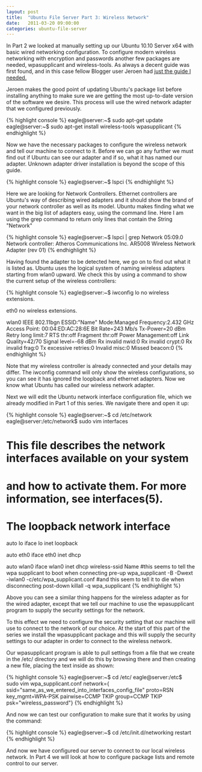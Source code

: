 ```yaml
---
layout: post
title:  "Ubuntu File Server Part 3: Wireless Network"
date:   2011-03-20 09:00:00
categories: ubuntu-file-server
---
```


In Part 2 we looked at manually setting up our Ubuntu 10.10 Server x64 with basic wired networking configuration. To configure modern wireless networking with encryption and passwords another few packages are needed, wpasupplicant and wireless-tools. As always a decent guide was first found, and in this case fellow Blogger user Jeroen had [just the guide I needed.](http://bendingmcp.blogspot.com/2011/02/ubuntu-1010-ralink-rt2561rt61-pci-wifi.html)

Jeroen makes the good point of updating Ubuntu's package list before installing anything to make sure we are getting the most up-to-date version of the software we desire. This process will use the wired network adapter that we configured previously.

{% highlight console %}
eagle@server:~$ sudo apt-get update
eagle@server:~$ sudo apt-get install wireless-tools wpasupplicant
{% endhighlight %}

Now we have the necessary packages to configure the wireless network and tell our machine to connect to it.  Before we can go any further we must find out if Ubuntu can see our adapter and if so, what it has named our adapter. Unknown adapter driver installation is beyond the scope of this guide.

{% highlight console %}
eagle@server:~$ lspci
{% endhighlight %}

Here we are looking for Network Controllers. Ethernet controllers are Ubuntu's way of describing wired adapters and it should show the brand of your network controller as well as its model. Ubuntu makes finding what we want in the big list of adapters easy, using the command line. Here I am using the grep command to return only lines that contain the String "Network"

{% highlight console %}
eagle@server:~$ lspci | grep Network
05:09.0 Network controller: Atheros Communications Inc. AR5008 Wireless Network Adapter (rev 01)
{% endhighlight %}

Having found the adapter to be detected here, we go on to find out what it is listed as. Ubuntu uses the logical system of naming wireless adapters starting from wlan0 upward. We check this by using a command to show the current setup of the wireless controllers:

{% highlight console %}
eagle@server:~$ iwconfig
lo no wireless extensions.

eth0 no wireless extensions.

wlan0 IEEE 802.11bgn ESSID:"Name"
          Mode:Managed Frequency:2.432 GHz Access Point: 00:04:ED:AC:28:6E
          Bit Rate=243 Mb/s Tx-Power=20 dBm
          Retry long limit:7 RTS thr:off Fragment thr:off
          Power Management:off
          Link Quality=42/70 Signal level=-68 dBm
          Rx invalid nwid:0 Rx invalid crypt:0 Rx invalid frag:0
          Tx excessive retries:0 Invalid misc:0 Missed beacon:0
{% endhighlight %}

Note that my wireless controller is already connected and your details may differ. The iwconfig command will only show the wireless configurations, so you can see it has ignored the loopback and ethernet adapters. Now we know what Ubuntu has called our wireless network adapter.

Next we will edit the Ubuntu network interface configuration file, which we already modified in Part 1 of this series. We navigate there and open it up:

{% highlight console %}
eagle@server:~$ cd /etc/network
eagle@server:/etc/network$ sudo vim interfaces
# This file describes the network interfaces available on your system
# and how to activate them. For more information, see interfaces(5).

# The loopback network interface
auto lo
iface lo inet loopback

auto eth0
iface eth0 inet dhcp

auto wlan0
iface wlan0 inet dhcp
          wireless-ssid Name
          #this seems to tell the wpa supplicant to boot when connecting
          pre-up wpa_supplicant -B -Dwext -iwlan0 -c/etc/wpa_supplicant.conf
          #and this seem to tell it to die when disconnecting
          post-down killall -q wpa_supplicant
{% endhighlight %}

Above you can see a similar thing happens for the wireless adapter as for the wired adapter, except that we tell our machine to use the wpasupplicant program to supply the security settings for the network.

To this effect we need to configure the security setting that our machine will use to connect to the network of our choice. At the start of this part of the series we install the wpasupplicant package and this will supply the security settings to our adapter in order to connect to the wireless network.

Our wpasupplicant program is able to pull settings from a file that we create in the /etc/ directory and we will do this by browsing there and then creating a new file, placing the text inside as shown:

{% highlight console %}
eagle@server:~$ cd /etc/
eagle@server:/etc$ sudo vim wpa_supplicant.conf
network={
	ssid="same_as_we_entered_into_interfaces_config_file"
	proto=RSN          key_mgmt=WPA-PSK          pairwise=CCMP TKIP                	group=CCMP TKIP          psk="wireless_password"}
{% endhighlight %}

And now we can test our configuration to make sure that it works by using the command:

{% highlight console %}
eagle@server:~$ cd /etc/init.d/networking restart
{% endhighlight %}

And now we have configured our server to connect to our local wireless network. In Part 4 we will look at how to configure package lists and remote control to our server.